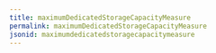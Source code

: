 ```yaml
---
title: maximumDedicatedStorageCapacityMeasure
permalink: maximumDedicatedStorageCapacityMeasure
jsonid: maximumdedicatedstoragecapacitymeasure
---
```

